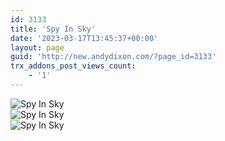 ```yaml
---
id: 3133
title: 'Spy In Sky'
date: '2023-03-17T13:45:37+00:00'
layout: page
guid: 'http://new.andydixon.com/?page_id=3133'
trx_addons_post_views_count:
    - '1'
---
```


![Spy In Sky](https://i0.wp.com/assets.g8x2.ldn.idrivee2-23.com/posters/Spy%20In%20Sky%2001.jpg?w=1200&ssl=1 "Spy In Sky")  
![Spy In Sky](https://i0.wp.com/assets.g8x2.ldn.idrivee2-23.com/posters/Spy%20In%20Sky%2002.jpg?w=1200&ssl=1 "Spy In Sky")  
![Spy In Sky](https://i0.wp.com/assets.g8x2.ldn.idrivee2-23.com/posters/Spy%20In%20Sky%2003.jpg?w=1200&ssl=1 "Spy In Sky")